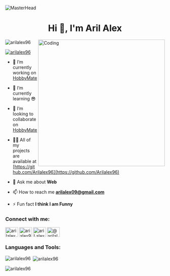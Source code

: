 ![MasterHead](https://1.bp.blogspot.com/-7A4WynwLsMw/XbBpCXG8fHI/AAAAAAAAMt4/uOa1bpLskYgrwGbllhSu2SDj_Mig8SXJQCLcBGAsYHQ/s1600/2000_600px.gif)
<h1 align="center">Hi 👋, I'm Aril Alex</h1>
<img align="right" alt="Coding" width="400" src="https://cdn.dribbble.com/users/1162077/screenshots/3848914/programmer.gif">

<p align="left"> <img src="https://komarev.com/ghpvc/?username=arilalex96&label=Profile%20views&color=0e75b6&style=flat" alt="arilalex96" /> </p>

<p align="left"> <a href="https://twitter.com/Arilalex96" target="blank"><img src="https://img.shields.io/twitter/follow/arilalex96?logo=twitter&style=for-the-badge" alt="arilalex96" /></a> </p>

- 🔭 I’m currently working on [HobbyMate](https://arilalex96.github.io/hobbymate.github.io/)

- 🌱 I’m currently learning 😎

- 👯 I’m looking to collaborate on [HobbyMate](https://arilalex96.github.io/hobbymate.github.io/)

- 👨‍💻 All of my projects are available at [https://github.com/Arilalex96](https://github.com/Arilalex96)

- 💬 Ask me about **Web**

- 📫 How to reach me **arilalex09@gmail.com**

- ⚡ Fun fact **I think I am Funny**

<h3 align="left">Connect with me:</h3>
<p align="left">
<a href="https://twitter.com/Arilalex96" target="blank"><img align="center" src="https://raw.githubusercontent.com/rahuldkjain/github-profile-readme-generator/master/src/images/icons/Social/twitter.svg" alt="arilalex96" height="30" width="40" /></a>
<a href="https://www.linkedin.com/in/arilalex96/" target="blank"><img align="center" src="https://raw.githubusercontent.com/rahuldkjain/github-profile-readme-generator/master/src/images/icons/Social/linked-in-alt.svg" alt="arialex96" height="30" width="40" /></a>
<a href="https://web.facebook.com/arilalex09" target="blank"><img align="center" src="https://raw.githubusercontent.com/rahuldkjain/github-profile-readme-generator/master/src/images/icons/Social/facebook.svg" alt="aril alex" height="30" width="40" /></a>
<a href="https://instagram.com/@Arilalex96" target="blank"><img align="center" src="https://raw.githubusercontent.com/rahuldkjain/github-profile-readme-generator/master/src/images/icons/Social/instagram.svg" alt="@arilalex96" height="30" width="40" /></a>
</p>

<h3 align="left">Languages and Tools:</h3>

<p><img align="left" src="https://github-readme-stats.vercel.app/api/top-langs?username=arilalex96&show_icons=true&locale=en&layout=compact" alt="arilalex96" /></p>

<p>&nbsp;<img align="center" src="https://github-readme-stats.vercel.app/api?username=arilalex96&show_icons=true&locale=en" alt="arilalex96" /></p>

<p><img align="center" src="https://github-readme-streak-stats.herokuapp.com/?user=arilalex96&" alt="arilalex96" /></p>

